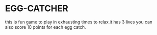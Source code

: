 # EGG-CATCHER
this is fun game to play in exhausting times to relax.it has 3 lives you can also score 10 points for each egg catch.
